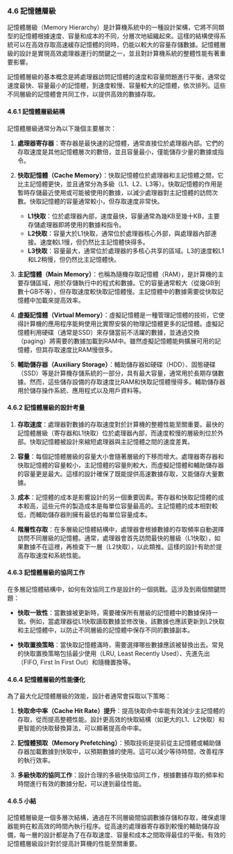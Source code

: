 ### 4.6 記憶體層級

記憶體層級（Memory Hierarchy）是計算機系統中的一種設計架構，它將不同類型的記憶體根據速度、容量和成本的不同，分層次地組織起來。這樣的結構使得系統可以在高效存取高速緩存記憶體的同時，仍能以較大的容量存儲數據。記憶體層級的設計是實現高效處理器運行的關鍵之一，並且對計算機系統的整體性能有著重要影響。

記憶體層級的基本概念是將處理器訪問記憶體的速度和容量問題進行平衡，通常從速度最快、容量最小的記憶體，到速度較慢、容量較大的記憶體，依次排列。這些不同層級的記憶體會共同工作，以提供高效的數據存取。

#### 4.6.1 記憶體層級結構

記憶體層級通常分為以下幾個主要層次：

1. **處理器寄存器**：寄存器是最快速的記憶體，通常直接位於處理器內部。它們的存取速度是其他記憶體層次的數倍，並且容量最小，僅能儲存少量的數據或指令。

2. **快取記憶體（Cache Memory）**：快取記憶體位於處理器和主記憶體之間，它比主記憶體更快，並且通常分為多級（L1、L2、L3等）。快取記憶體的作用是暫時存儲最近使用或可能被使用的數據，以減少處理器對主記憶體的訪問次數。快取記憶體的容量通常較小，但存取速度非常快。

   - **L1快取**：位於處理器內部，速度最快，容量通常為幾KB至幾十KB，主要存儲處理器即將使用的數據和指令。
   - **L2快取**：容量大於L1快取，通常位於處理器核心外部，與處理器內部連接。速度較L1慢，但仍然比主記憶體快得多。
   - **L3快取**：容量最大，通常位於處理器的多核心共享的區域。L3的速度較L1和L2稍慢，但仍然比主記憶體快。

3. **主記憶體（Main Memory）**：也稱為隨機存取記憶體（RAM），是計算機的主要存儲區域，用於存儲執行中的程式和數據。它的容量通常較大（從幾GB到數十GB不等），但存取速度較快取記憶體慢。主記憶體中的數據需要從快取記憶體中加載來提高效率。

4. **虛擬記憶體（Virtual Memory）**：虛擬記憶體是一種管理記憶體的技術，它使得計算機的應用程序能夠使用比實際安裝的物理記憶體更多的記憶體。虛擬記憶體利用硬碟（通常是SSD）來存儲當前不活躍的數據，並通過交換（paging）將需要的數據加載到RAM中。雖然虛擬記憶體能夠擴展可用的記憶體，但其存取速度比RAM慢很多。

5. **輔助儲存器（Auxiliary Storage）**：輔助儲存器如硬碟（HDD）、固態硬碟（SSD）等是計算機存儲系統的一部分，具有最大容量，通常用於長期存儲數據。然而，這些儲存設備的存取速度比RAM和快取記憶體慢得多。輔助儲存器用於儲存操作系統、應用程式以及用戶資料等。

#### 4.6.2 記憶體層級的設計考量

1. **存取速度**：處理器對數據的存取速度對於計算機的整體性能至關重要。最快的記憶體層級（寄存器和L1快取）位於處理器內部，而速度較慢的層級則位於外部。快取記憶體被設計來縮短處理器與主記憶體之間的速度差異。

2. **容量**：每個記憶體層級的容量大小會隨著層級的下移而增大。處理器寄存器和快取記憶體的容量較小，主記憶體的容量則較大，而虛擬記憶體和輔助儲存器的容量更是最大。這樣的設計確保了既能提供高速數據存取，又能儲存大量數據。

3. **成本**：記憶體的成本是影響設計的另一個重要因素。寄存器和快取記憶體的成本較高，這些元件的製造成本是每單位容量最高的。主記憶體的成本相對較低，而輔助儲存器則擁有最低的每單位容量成本。

4. **階層性存取**：在多層級記憶體結構中，處理器會根據數據的存取頻率自動選擇訪問不同層級的記憶體。通常，處理器會首先訪問最快的層級（L1快取），如果數據不在這裡，再檢查下一層（L2快取），以此類推。這樣的設計有助於提高存取速度和系統性能。

#### 4.6.3 記憶體層級的協同工作

在多層記憶體結構中，如何有效協同工作是設計的一個挑戰。這涉及到兩個關鍵問題：

- **快取一致性**：當數據被更新時，需要確保所有層級的記憶體中的數據保持一致。例如，當處理器從L1快取讀取數據並修改後，該數據也應該更新到L2快取和主記憶體中，以防止不同層級的記憶體中保存不同的數據副本。

- **快取置換策略**：當快取記憶體滿時，需要選擇哪些數據應該被替換出去。常見的快取置換策略包括最少使用（LRU, Least Recently Used）、先進先出（FIFO, First In First Out）和隨機置換等。

#### 4.6.4 記憶體層級的性能優化

為了最大化記憶體層級的效能，設計者通常會採取以下策略：

1. **快取命中率（Cache Hit Rate）提升**：提高快取命中率能有效減少主記憶體的存取，從而提高整體性能。設計更高效的快取結構（如更大的L1、L2快取）和更智能的快取替換算法，可以顯著提高命中率。

2. **記憶體預取（Memory Prefetching）**：預取技術是提前從主記憶體或輔助儲存器加載數據到快取中，以預期數據的使用。這可以減少等待時間，改善程序的執行效率。

3. **多級快取的協同工作**：設計合理的多級快取協同工作，根據數據存取的頻率和時間進行有效的數據分配，可以達到最佳性能。

#### 4.6.5 小結

記憶體層級是一個多層次結構，通過在不同層級間協調數據存儲和存取，確保處理器能夠在較高效的時間內執行程序。從高速的處理器寄存器到較慢的輔助儲存設備，每一層的設計都是為了在存取速度、容量和成本之間取得最佳的平衡。有效的記憶體層級設計對於提高計算機的性能至關重要。